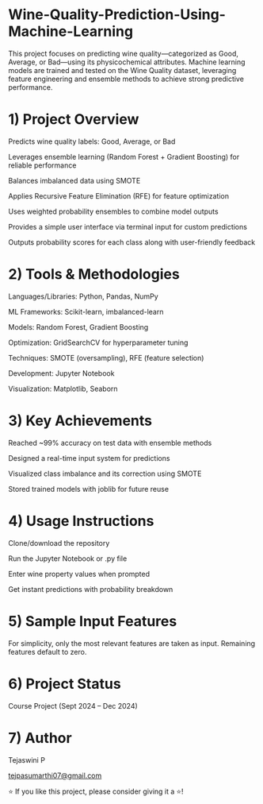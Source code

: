 # Wine-Quality-Prediction-Using-Machine-Learning
This project focuses on predicting wine quality—categorized as Good, Average, or Bad—using its physicochemical attributes. Machine learning models are trained and tested on the Wine Quality dataset, leveraging feature engineering and ensemble methods to achieve strong predictive performance.


# 1) Project Overview

Predicts wine quality labels: Good, Average, or Bad

Leverages ensemble learning (Random Forest + Gradient Boosting) for reliable performance

Balances imbalanced data using SMOTE

Applies Recursive Feature Elimination (RFE) for feature optimization

Uses weighted probability ensembles to combine model outputs

Provides a simple user interface via terminal input for custom predictions

Outputs probability scores for each class along with user-friendly feedback

# 2) Tools & Methodologies

Languages/Libraries: Python, Pandas, NumPy

ML Frameworks: Scikit-learn, imbalanced-learn

Models: Random Forest, Gradient Boosting

Optimization: GridSearchCV for hyperparameter tuning

Techniques: SMOTE (oversampling), RFE (feature selection)

Development: Jupyter Notebook

Visualization: Matplotlib, Seaborn

# 3) Key Achievements

Reached ~99% accuracy on test data with ensemble methods

Designed a real-time input system for predictions

Visualized class imbalance and its correction using SMOTE

Stored trained models with joblib for future reuse

# 4) Usage Instructions

Clone/download the repository

Run the Jupyter Notebook or .py file

Enter wine property values when prompted

Get instant predictions with probability breakdown

# 5) Sample Input Features

For simplicity, only the most relevant features are taken as input. Remaining features default to zero.

# 6) Project Status

Course Project (Sept 2024 – Dec 2024)

# 7) Author

Tejaswini P 

tejpasumarthi07@gmail.com

⭐ If you like this project, please consider giving it a ⭐!
